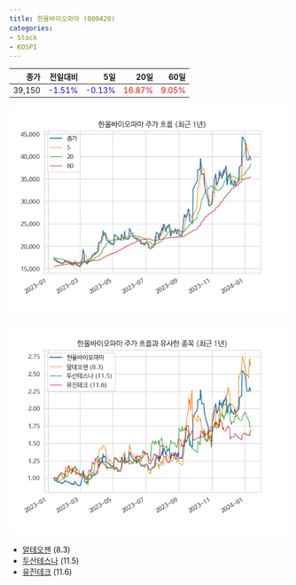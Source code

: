 ```yaml
---
title: 한올바이오파마 (009420)
categories:
- Stock
- KOSPI
---
```


|종가|전일대비|5일|20일|60일|
|---:|-------:|--:|---:|---:|
|39,150|<span style="color: blue">-1.51%</span>|<span style="color: blue">-0.13%</span>|<span style="color: red">16.87%</span>|<span style="color: red">9.05%</span>|


<!-- more -->

![009420](/assets/images/stock/009420.png)

![009420](/assets/images/stock/009420_sim.png)

- [알테오젠](/196170/) (8.3)
- [두산테스나](/131970/) (11.5)
- [유진테크](/084370/) (11.6)